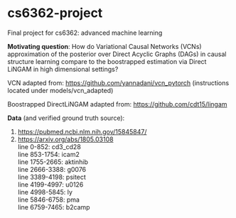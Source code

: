 # cs6362-project

Final project for cs6362: advanced machine learning 

**Motivating question**: How do Variational Causal Networks (VCNs) approximation of the posterior over Direct Acyclic Graphs (DAGs) in causal structure learning compare to the boostrapped estimation via Direct LiNGAM in high dimensional settings?

VCN adapted from: https://github.com/yannadani/vcn_pytorch (instructions located under models/vcn_adapted)

Boostrapped DirectLiNGAM adapted from: https://github.com/cdt15/lingam

**Data** (and verified ground truth source): 
 
1) https://pubmed.ncbi.nlm.nih.gov/15845847/ 
2) https://arxiv.org/abs/1805.03108
\
line 0-852: cd3_cd28 \
line 853-1754: icam2 \
line 1755-2665: aktinhib \
line 2666-3388: g0076 \
line 3389-4198: psitect \
line 4199-4997: u0126 \
line 4998-5845: ly \
line 5846-6758: pma \
line 6759-7465: b2camp
